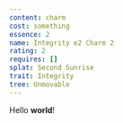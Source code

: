 ```yaml
---
content: charm
cost: something
essence: 2
name: Integrity e2 Charm 2
rating: 2
requires: []
splat: Second Sunrise
trait: Integrity
tree: Unmovable
---
```


Hello **world**!
